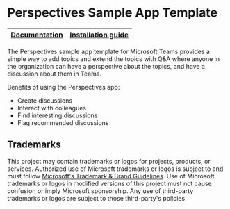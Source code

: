 # Perspectives Sample App Template

| [Documentation](Documentation/README.md) | [Installation guide](https://github.com/microsoft/teams-powerapps-app-templates/blob/main/INSTALLATION.md)
| ---- | ---- |

The Perspectives sample app template for Microsoft Teams provides a simple way to add topics and extend the topics with Q&A where anyone in the organization can have a perspective about the topics, and have a discussion about them in Teams.

Benefits of using the Perspectives app:

- Create discussions
- Interact with colleagues
- Find interesting discussions
- Flag recommended discussions

## Trademarks

This project may contain trademarks or logos for projects, products, or services. Authorized use of Microsoft 
trademarks or logos is subject to and must follow 
[Microsoft's Trademark & Brand Guidelines](https://www.microsoft.com/en-us/legal/intellectualproperty/trademarks/usage/general).
Use of Microsoft trademarks or logos in modified versions of this project must not cause confusion or imply Microsoft sponsorship.
Any use of third-party trademarks or logos are subject to those third-party's policies.
